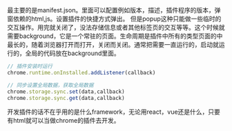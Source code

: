 最主要的是manifest.json。里面可以配置例如版本，描述，插件程序的版本，弹窗依赖的html,js。设置插件的快捷方式弹出。
但是popup这种只能做一些临时的交互操作。用完就关闭了，没法存储信息或者其他标签页的交互等等。这个时候就需要background，它是一个常驻的页面。生命周期是插件中所有的类型页面的中最长的，随着浏览器打开而打开，关闭而关闭。通常把需要一直运行的，启动就运行的，全局的代码放在background里面。 


```javascript
// 插件安装时运行
chrome.runtime.onInstalled.addListener(callback)

// 同步设置全局数据，获取全局数据
chrome.storage.sync.set(data,callback)
chrome.storage.sync.get(data,callback)
```

开发插件的话不在乎用的是什么framework，无论用react，vue还是什么，只要有html就可以当做chrome的插件去开发。